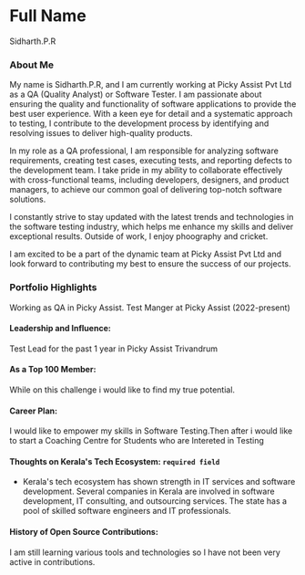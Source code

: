 # Full Name 
Sidharth.P.R
### About Me

My name is Sidharth.P.R, and I am currently working at Picky Assist Pvt Ltd as a QA (Quality Analyst) or Software Tester. I am passionate about ensuring the quality and functionality of software applications to provide the best user experience. With a keen eye for detail and a systematic approach to testing, I contribute to the development process by identifying and resolving issues to deliver high-quality products.

In my role as a QA professional, I am responsible for analyzing software requirements, creating test cases, executing tests, and reporting defects to the development team. I take pride in my ability to collaborate effectively with cross-functional teams, including developers, designers, and product managers, to achieve our common goal of delivering top-notch software solutions.

I constantly strive to stay updated with the latest trends and technologies in the software testing industry, which helps me enhance my skills and deliver exceptional results. Outside of work, I enjoy phoography and cricket.

I am excited to be a part of the dynamic team at Picky Assist Pvt Ltd and look forward to contributing my best to ensure the success of our projects.

### Portfolio Highlights
Working as QA in Picky Assist.
Test Manger at Picky Assist (2022-present)
#### Leadership and Influence: 

Test Lead for the past 1 year in Picky Assist Trivandrum


#### As a Top 100 Member: 

While on this challenge i would like to find my true potential.

#### Career Plan: 

I would like to empower my skills in Software Testing.Then after i would like to start a Coaching Centre for Students who are Intereted in Testing

#### Thoughts on Kerala's Tech Ecosystem: `required field`

- Kerala's tech ecosystem has shown strength in IT services and software development. Several companies in Kerala are involved in software development, IT consulting, and outsourcing services. The state has a pool of skilled software engineers and IT professionals.

#### History of Open Source Contributions:

I am still learning various tools and technologies so I have not been very active in contributions.


